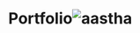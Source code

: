 # Portfolio![aastha](https://github.com/pranavvermapv/Portfolio/assets/70197674/9d0fb5ad-cee3-467a-ba39-1f61da1d35d9)
